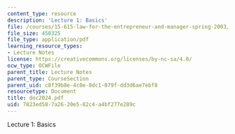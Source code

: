 ```yaml
---
content_type: resource
description: 'Lecture 1: Basics'
file: /courses/15-615-law-for-the-entrepreneur-and-manager-spring-2003/7823ed587a2620e582c4a4bf277e289c_doc2024.pdf
file_size: 450325
file_type: application/pdf
learning_resource_types:
- Lecture Notes
license: https://creativecommons.org/licenses/by-nc-sa/4.0/
ocw_type: OCWFile
parent_title: Lecture Notes
parent_type: CourseSection
parent_uid: c8f39b8e-4c0e-8dc1-079f-dd3d6ae7ebf8
resourcetype: Document
title: doc2024.pdf
uid: 7823ed58-7a26-20e5-82c4-a4bf277e289c
---
```

Lecture 1: Basics
